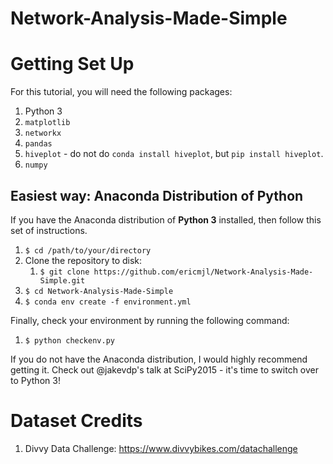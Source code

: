 Network-Analysis-Made-Simple
============================

# Getting Set Up

For this tutorial, you will need the following packages:

1. Python 3
2. `matplotlib`
3. `networkx`
4. `pandas`
5. `hiveplot` - do not do `conda install hiveplot`, but `pip install hiveplot`.
6. `numpy`

## Easiest way: Anaconda Distribution of Python

If you have the Anaconda distribution of **Python 3** installed, then follow this set of instructions.

1. `$ cd /path/to/your/directory`
1. Clone the repository to disk:
    1. `$ git clone https://github.com/ericmjl/Network-Analysis-Made-Simple.git`
1. `$ cd Network-Analysis-Made-Simple`
1. `$ conda env create -f environment.yml`

Finally, check your environment by running the following command:

1. `$ python checkenv.py`

If you do not have the Anaconda distribution, I would highly recommend getting it. Check out @jakevdp's talk at SciPy2015 - it's time to switch over to Python 3!

# Dataset Credits

1. Divvy Data Challenge: https://www.divvybikes.com/datachallenge
